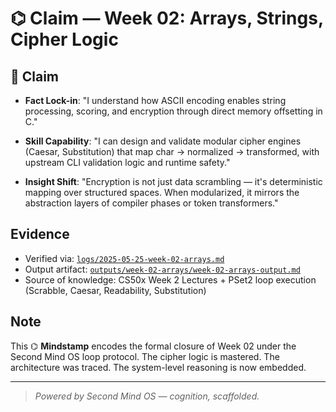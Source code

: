 # ⌬ Claim — Week 02: Arrays, Strings, Cipher Logic

## 📣 Claim

- **Fact Lock-in**:
  "I understand how ASCII encoding enables string processing, scoring, and encryption through direct memory offsetting in C."

- **Skill Capability**:
  "I can design and validate modular cipher engines (Caesar, Substitution) that map char → normalized → transformed, with upstream CLI validation logic and runtime safety."

- **Insight Shift**:
  "Encryption is not just data scrambling — it's deterministic mapping over structured spaces. When modularized, it mirrors the abstraction layers of compiler phases or token transformers."

## Evidence

- Verified via: [`logs/2025-05-25-week-02-arrays.md`](/logs/2025-05-25-week-02-arrays.md)
- Output artifact: [`outputs/week-02-arrays/week-02-arrays-output.md`](/outputs/week-02-arrays/week-02-arrays-output.md)
- Source of knowledge: CS50x Week 2 Lectures + PSet2 loop execution (Scrabble, Caesar, Readability, Substitution)

## Note

This ⌬ **Mindstamp** encodes the formal closure of Week 02 under the Second Mind OS loop protocol. The cipher logic is mastered. The architecture was traced. The system-level reasoning is now embedded.

---

> _Powered by Second Mind OS — cognition, scaffolded._
